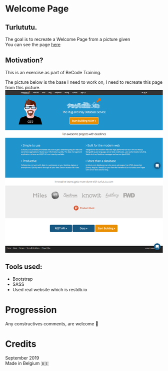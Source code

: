 # Welcome Page
## Turlututu.
The goal is to recreate a Welcome Page from a picture given <br>
You can see the page [here](https://lalysingh.github.io/turlututu/)

## Motivation?
This is an exercise as part of BeCode Training.

The picture below is the base I need to work on, I need to recreate this page from this picture.
![aim](/assets/img/aim.png)

## Tools used: 
- Bootstrap
- SASS
- Used real website which is restdb.io
# Progression
Any constructives comments, are welcome 👋 

# Credits 
September 2019 <br>
Made in Belgium 🇧🇪
